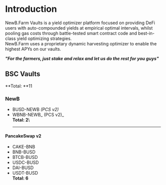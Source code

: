 # Introduction

NewB.Farm Vaults is a yield optimizer platform focused on providing DeFi users with auto-compounded yields at empirical optimal intervals, whilst pooling gas costs through battle-tested smart contract code and best-in-class yield optimizing strategies.\
NewB.Farm uses a proprietary dynamic harvesting optimizer to enable the highest APYs on our vaults.

_**"For the farmers, just stake and relax and let us do the rest for you guys"**_

## BSC Vaults

**Total: **11

### NewB

* BUSD-NEWB _(PCS v2)_
* WBNB-NEWB_ (PCS v2)_\
  **Total: 2**\
  ****

#### PancakeSwap v2

* CAKE-BNB
* BNB-BUSD
* BTCB-BUSD
* USDC-BUSD
* DAI-BUSD
* USDT-BUSD\
  **Total: 6**
